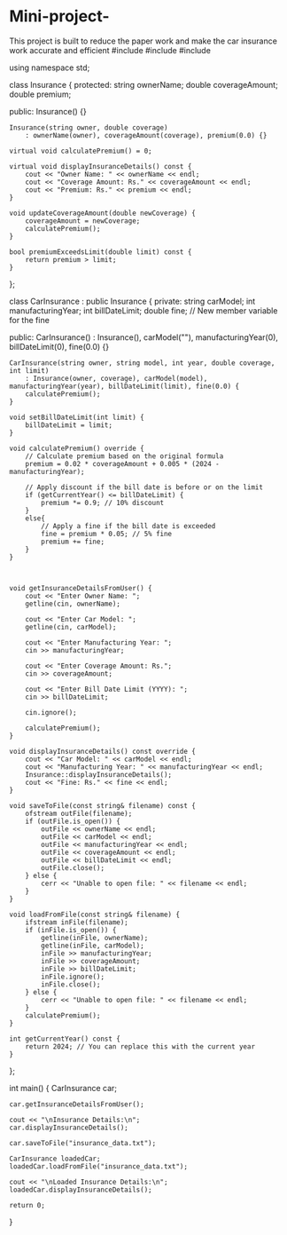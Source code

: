 # Mini-project-
This project is built to reduce the paper work and make the car insurance work accurate and efficient 
#include <iostream>
#include <fstream>
#include <string>

using namespace std;

class Insurance {
protected:
    string ownerName;
    double coverageAmount;
    double premium;

public:
    Insurance() {}

    Insurance(string owner, double coverage)
        : ownerName(owner), coverageAmount(coverage), premium(0.0) {}

    virtual void calculatePremium() = 0;

    virtual void displayInsuranceDetails() const {
        cout << "Owner Name: " << ownerName << endl;
        cout << "Coverage Amount: Rs." << coverageAmount << endl;
        cout << "Premium: Rs." << premium << endl;
    }

    void updateCoverageAmount(double newCoverage) {
        coverageAmount = newCoverage;
        calculatePremium();
    }

    bool premiumExceedsLimit(double limit) const {
        return premium > limit;
    }
};

class CarInsurance : public Insurance {
private:
    string carModel;
    int manufacturingYear;
    int billDateLimit;
    double fine; // New member variable for the fine

public:
    CarInsurance() : Insurance(), carModel(""), manufacturingYear(0), billDateLimit(0), fine(0.0) {}

    CarInsurance(string owner, string model, int year, double coverage, int limit)
        : Insurance(owner, coverage), carModel(model), manufacturingYear(year), billDateLimit(limit), fine(0.0) {
        calculatePremium();
    }

    void setBillDateLimit(int limit) {
        billDateLimit = limit;
    }

    void calculatePremium() override {
        // Calculate premium based on the original formula
        premium = 0.02 * coverageAmount + 0.005 * (2024 - manufacturingYear);

        // Apply discount if the bill date is before or on the limit
        if (getCurrentYear() <= billDateLimit) {
            premium *= 0.9; // 10% discount
        }
        else{
            // Apply a fine if the bill date is exceeded
            fine = premium * 0.05; // 5% fine
            premium += fine;
        }
    }



    void getInsuranceDetailsFromUser() {
        cout << "Enter Owner Name: ";
        getline(cin, ownerName);

        cout << "Enter Car Model: ";
        getline(cin, carModel);

        cout << "Enter Manufacturing Year: ";
        cin >> manufacturingYear;

        cout << "Enter Coverage Amount: Rs.";
        cin >> coverageAmount;

        cout << "Enter Bill Date Limit (YYYY): ";
        cin >> billDateLimit;

        cin.ignore();

        calculatePremium();
    }

    void displayInsuranceDetails() const override {
        cout << "Car Model: " << carModel << endl;
        cout << "Manufacturing Year: " << manufacturingYear << endl;
        Insurance::displayInsuranceDetails();
        cout << "Fine: Rs." << fine << endl;
    }

    void saveToFile(const string& filename) const {
        ofstream outFile(filename);
        if (outFile.is_open()) {
            outFile << ownerName << endl;
            outFile << carModel << endl;
            outFile << manufacturingYear << endl;
            outFile << coverageAmount << endl;
            outFile << billDateLimit << endl;
            outFile.close();
        } else {
            cerr << "Unable to open file: " << filename << endl;
        }
    }

    void loadFromFile(const string& filename) {
        ifstream inFile(filename);
        if (inFile.is_open()) {
            getline(inFile, ownerName);
            getline(inFile, carModel);
            inFile >> manufacturingYear;
            inFile >> coverageAmount;
            inFile >> billDateLimit;
            inFile.ignore();
            inFile.close();
        } else {
            cerr << "Unable to open file: " << filename << endl;
        }
        calculatePremium();
    }

    int getCurrentYear() const {
        return 2024; // You can replace this with the current year
    }
};

int main() {
    CarInsurance car;

    car.getInsuranceDetailsFromUser();

    cout << "\nInsurance Details:\n";
    car.displayInsuranceDetails();

    car.saveToFile("insurance_data.txt");

    CarInsurance loadedCar;
    loadedCar.loadFromFile("insurance_data.txt");

    cout << "\nLoaded Insurance Details:\n";
    loadedCar.displayInsuranceDetails();

    return 0;
}
